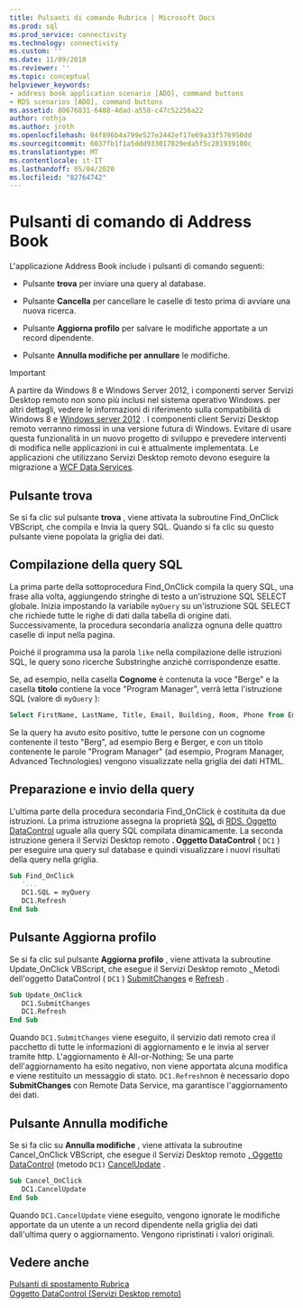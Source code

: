 ```yaml
---
title: Pulsanti di comando Rubrica | Microsoft Docs
ms.prod: sql
ms.prod_service: connectivity
ms.technology: connectivity
ms.custom: ''
ms.date: 11/09/2018
ms.reviewer: ''
ms.topic: conceptual
helpviewer_keywords:
- address book application scenario [ADO], command buttons
- RDS scenarios [ADO], command buttons
ms.assetid: 80676831-6488-4dad-a558-c47c52256a22
author: rothja
ms.author: jroth
ms.openlocfilehash: 04f896b4a799e527e2442ef17e69a33f576950dd
ms.sourcegitcommit: 6037fb1f1a5ddd933017029eda5f5c281939100c
ms.translationtype: MT
ms.contentlocale: it-IT
ms.lasthandoff: 05/04/2020
ms.locfileid: "82764742"
---
```

# <a name="address-book-command-buttons"></a>Pulsanti di comando di Address Book
L'applicazione Address Book include i pulsanti di comando seguenti:  
  
-   Pulsante **trova** per inviare una query al database.  
  
-   Pulsante **Cancella** per cancellare le caselle di testo prima di avviare una nuova ricerca.  
  
-   Pulsante **Aggiorna profilo** per salvare le modifiche apportate a un record dipendente.  
  
-   Pulsante **Annulla modifiche per annullare** le modifiche.  
  
> [!IMPORTANT]
>  A partire da Windows 8 e Windows Server 2012, i componenti server Servizi Desktop remoto non sono più inclusi nel sistema operativo Windows. per altri dettagli, vedere le informazioni di riferimento sulla compatibilità di Windows 8 e [Windows server 2012](https://www.microsoft.com/download/details.aspx?id=27416) . I componenti client Servizi Desktop remoto verranno rimossi in una versione futura di Windows. Evitare di usare questa funzionalità in un nuovo progetto di sviluppo e prevedere interventi di modifica nelle applicazioni in cui è attualmente implementata. Le applicazioni che utilizzano Servizi Desktop remoto devono eseguire la migrazione a [WCF Data Services](https://go.microsoft.com/fwlink/?LinkId=199565).  
  
## <a name="find-button"></a>Pulsante trova  
 Se si fa clic sul pulsante **trova** , viene attivata la subroutine Find_OnClick VBScript, che compila e Invia la query SQL. Quando si fa clic su questo pulsante viene popolata la griglia dei dati.  
  
## <a name="building-the-sql-query"></a>Compilazione della query SQL  
 La prima parte della sottoprocedura Find_OnClick compila la query SQL, una frase alla volta, aggiungendo stringhe di testo a un'istruzione SQL SELECT globale. Inizia impostando la variabile `myQuery` su un'istruzione SQL SELECT che richiede tutte le righe di dati dalla tabella di origine dati. Successivamente, la procedura secondaria analizza ognuna delle quattro caselle di input nella pagina.  
  
 Poiché il programma usa la parola `like` nella compilazione delle istruzioni SQL, le query sono ricerche Substringhe anziché corrispondenze esatte.  
  
 Se, ad esempio, nella casella **Cognome** è contenuta la voce "Berge" e la casella **titolo** contiene la voce "Program Manager", verrà letta l'istruzione SQL (valore di `myQuery` ):  
  
```sql
Select FirstName, LastName, Title, Email, Building, Room, Phone from Employee where lastname like 'Berge%' and title like 'Program Manager%'  
```  
  
 Se la query ha avuto esito positivo, tutte le persone con un cognome contenente il testo "Berg", ad esempio Berg e Berger, e con un titolo contenente le parole "Program Manager" (ad esempio, Program Manager, Advanced Technologies) vengono visualizzate nella griglia dei dati HTML.  
  
## <a name="preparing-and-sending-the-query"></a>Preparazione e invio della query  
 L'ultima parte della procedura secondaria Find_OnClick è costituita da due istruzioni. La prima istruzione assegna la proprietà [SQL](../../../ado/reference/rds-api/sql-property.md) di [RDS. Oggetto DataControl](../../../ado/reference/rds-api/datacontrol-object-rds.md) uguale alla query SQL compilata dinamicamente. La seconda istruzione genera il Servizi Desktop remoto **. Oggetto DataControl** ( `DC1` ) per eseguire una query sul database e quindi visualizzare i nuovi risultati della query nella griglia.  
  
```vb
Sub Find_OnClick  
   '...  
   DC1.SQL = myQuery  
   DC1.Refresh  
End Sub  
```  
  
## <a name="update-profile-button"></a>Pulsante Aggiorna profilo  
 Se si fa clic sul pulsante **Aggiorna profilo** , viene attivata la subroutine Update_OnClick VBScript, che esegue il Servizi Desktop remoto [. ](../../../ado/reference/rds-api/datacontrol-object-rds.md)Metodi dell'oggetto DataControl ( `DC1` ) [SubmitChanges](../../../ado/reference/rds-api/submitchanges-method-rds.md) e [Refresh](../../../ado/reference/rds-api/refresh-method-rds.md) .  
  
```vb
Sub Update_OnClick  
   DC1.SubmitChanges  
   DC1.Refresh  
End Sub  
```  
  
 Quando `DC1.SubmitChanges` viene eseguito, il servizio dati remoto crea il pacchetto di tutte le informazioni di aggiornamento e le invia al server tramite http. L'aggiornamento è All-or-Nothing; Se una parte dell'aggiornamento ha esito negativo, non viene apportata alcuna modifica e viene restituito un messaggio di stato. `DC1.Refresh`non è necessario dopo **SubmitChanges** con Remote Data Service, ma garantisce l'aggiornamento dei dati.  
  
## <a name="cancel-changes-button"></a>Pulsante Annulla modifiche  
 Se si fa clic su **Annulla modifiche** , viene attivata la subroutine Cancel_OnClick VBScript, che esegue il Servizi Desktop remoto [. Oggetto DataControl](../../../ado/reference/rds-api/datacontrol-object-rds.md) (metodo `DC1)` [CancelUpdate](../../../ado/reference/rds-api/cancelupdate-method-rds.md) .  
  
```vb
Sub Cancel_OnClick  
   DC1.CancelUpdate  
End Sub  
```  
  
 Quando `DC1.CancelUpdate` viene eseguito, vengono ignorate le modifiche apportate da un utente a un record dipendente nella griglia dei dati dall'ultima query o aggiornamento. Vengono ripristinati i valori originali.  
  
## <a name="see-also"></a>Vedere anche  
 [Pulsanti di spostamento Rubrica](../../../ado/guide/remote-data-service/address-book-navigation-buttons.md)   
 [Oggetto DataControl (Servizi Desktop remoto)](../../../ado/reference/rds-api/datacontrol-object-rds.md)


